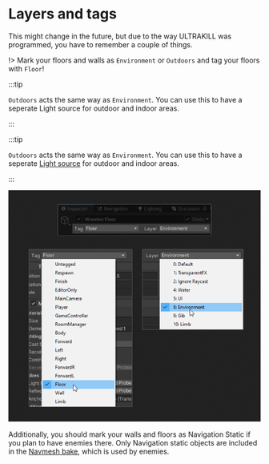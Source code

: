 # Layers and tags

This might change in the future, but due to the way ULTRAKILL was programmed, you have to remember a couple of things.

!> Mark your floors and walls as `Environment` or `Outdoors` and tag your floors with `Floor`!

:::tip

`Outdoors` acts the same way as `Environment`. You can use this to have a seperate
Light source
for outdoor and indoor areas.

:::

:::tip

`Outdoors` acts the same way as `Environment`. You can use this to have a seperate
[Light source](../guides/lights)
for outdoor and indoor areas.

:::

![setting the layer and the tag](../_images/setting-layer-and-tag.png)

Additionally, you should mark your walls and floors as Navigation Static if you plan to have enemies there. Only Navigation static objects are included in the [Navmesh bake](navmesh), which is used by enemies.
